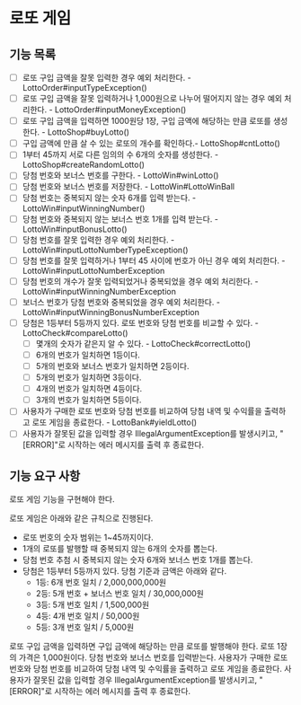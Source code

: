 # 로또 게임

## 기능 목록
- [ ] 로또 구입 금액을 잘못 입력한 경우 예외 처리한다. - LottoOrder#inputTypeException()
- [ ] 로또 구입 금액을 잘못 입력하거나 1,000원으로 나누어 떨어지지 않는 경우 예외 처리한다. - LottoOrder#inputMoneyException()
- [ ] 로또 구입 금액을 입력하면 1000원당 1장, 구입 금액에 해당하는 만큼 로또를 생성한다. - LottoShop#buyLotto()
- [ ] 구입 금액에 만큼 살 수 있는 로또의 개수를 확인하다.- LottoShop#cntLotto()
- [ ] 1부터 45까지 서로 다른 임의의 수 6개의 숫자를 생성한다. - LottoShop#createRandomLotto()
- [ ] 당첨 번호와 보너스 번호를 구한다. - LottoWin#winLotto()
- [ ] 당첨 번호와 보너스 번호를 저장한다. - LottoWin#LottoWinBall
- [ ] 당첨 번호는 중복되지 않는 숫자 6개를 입력 받는다. - LottoWin#inputWinningNumber()
- [ ] 당첨 번호와 중복되지 않는 보너스 번호 1개를 입력 받는다. - LottoWin#inputBonusLotto()
- [ ] 당첨 번호를 잘못 입력한 경우 예외 처리한다. - LottoWin#inputLottoNumberTypeException()
- [ ] 당첨 번호를 잘못 입력하거나 1부터 45 사이에 번호가 아닌 경우 예외 처리한다. - LottoWin#inputLottoNumberException
- [ ] 당첨 번호의 개수가 잘못 입력되었거나 중복되었을 경우 예외 처리한다. - LottoWin#inputWinningNumberException
- [ ] 보너스 번호가 당첨 번호와 중복되었을 경우 예외 처리한다. - LottoWin#inputWinningBonusNumberException
- [ ] 당첨은 1등부터 5등까지 있다. 로또 번호와 당첨 번호를 비교할 수 있다. - LottoCheck#compareLotto()
    - [ ] 몇개의 숫자가 같은지 알 수 있다. - LottoCheck#correctLotto()
    - [ ] 6개의 번호가 일치하면 1등이다.
    - [ ] 5개의 번호와 보너스 번호가 일치하면 2등이다.
    - [ ] 5개의 번호가 일치하면 3등이다.
    - [ ] 4개의 번호가 일치하면 4등이다.
    - [ ] 3개의 번호가 일치하면 5등이다.
- [ ] 사용자가 구매한 로또 번호와 당첨 번호를 비교하여 당첨 내역 및 수익률을 출력하고 로또 게임을 종료한다. - LottoBank#yieldLotto()
- [ ] 사용자가 잘못된 값을 입력할 경우 IllegalArgumentException를 발생시키고, "[ERROR]"로 시작하는 에러 메시지를 출력 후 종료한다.

## 기능 요구 사항
로또 게임 기능을 구현해야 한다.

로또 게임은 아래와 같은 규칙으로 진행된다.
- 로또 번호의 숫자 범위는 1~45까지이다.
- 1개의 로또를 발행할 때 중복되지 않는 6개의 숫자를 뽑는다.
- 당첨 번호 추첨 시 중복되지 않는 숫자 6개와 보너스 번호 1개를 뽑는다.
- 당첨은 1등부터 5등까지 있다. 당첨 기준과 금액은 아래와 같다.
    - 1등: 6개 번호 일치 / 2,000,000,000원
    - 2등: 5개 번호 + 보너스 번호 일치 / 30,000,000원
    - 3등: 5개 번호 일치 / 1,500,000원
    - 4등: 4개 번호 일치 / 50,000원
    - 5등: 3개 번호 일치 / 5,000원

로또 구입 금액을 입력하면 구입 금액에 해당하는 만큼 로또를 발행해야 한다.
로또 1장의 가격은 1,000원이다.
당첨 번호와 보너스 번호를 입력받는다.
사용자가 구매한 로또 번호와 당첨 번호를 비교하여 당첨 내역 및 수익률을 출력하고 로또 게임을 종료한다.
사용자가 잘못된 값을 입력할 경우 IllegalArgumentException를 발생시키고, "[ERROR]"로 시작하는 에러 메시지를 출력 후 종료한다.